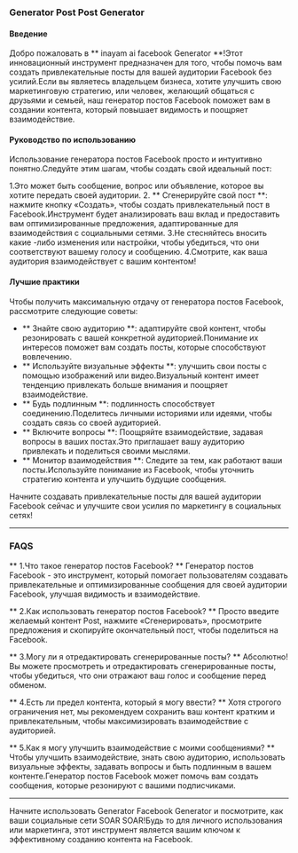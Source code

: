 ### Generator Post Post Generator

#### Введение
Добро пожаловать в ** inayam ai facebook Generator **!Этот инновационный инструмент предназначен для того, чтобы помочь вам создать привлекательные посты для вашей аудитории Facebook без усилий.Если вы являетесь владельцем бизнеса, хотите улучшить свою маркетинговую стратегию, или человек, желающий общаться с друзьями и семьей, наш генератор постов Facebook поможет вам в создании контента, который повышает видимость и поощряет взаимодействие.

#### Руководство по использованию
Использование генератора постов Facebook просто и интуитивно понятно.Следуйте этим шагам, чтобы создать свой идеальный пост:

1.Это может быть сообщение, вопрос или объявление, которое вы хотите передать своей аудитории.
2. ** Сгенерируйте свой пост **: нажмите кнопку «Создать», чтобы создать привлекательный пост в Facebook.Инструмент будет анализировать ваш вклад и предоставить вам оптимизированные предложения, адаптированные для взаимодействия с социальными сетями.
3.Не стесняйтесь вносить какие -либо изменения или настройки, чтобы убедиться, что они соответствуют вашему голосу и сообщению.
4.Смотрите, как ваша аудитория взаимодействует с вашим контентом!

#### Лучшие практики
Чтобы получить максимальную отдачу от генератора постов Facebook, рассмотрите следующие советы:

- ** Знайте свою аудиторию **: адаптируйте свой контент, чтобы резонировать с вашей конкретной аудиторией.Понимание их интересов поможет вам создать посты, которые способствуют вовлечению.
- ** Используйте визуальные эффекты **: улучшить свои посты с помощью изображений или видео.Визуальный контент имеет тенденцию привлекать больше внимания и поощряет взаимодействие.
- ** Будь подлинным **: подлинность способствует соединению.Поделитесь личными историями или идеями, чтобы создать связь со своей аудиторией.
- ** Включите вопросы **: Поощряйте взаимодействие, задавая вопросы в ваших постах.Это приглашает вашу аудиторию привлекать и поделиться своими мыслями.
- ** Монитор взаимодействия **: Следите за тем, как работают ваши посты.Используйте понимание из Facebook, чтобы уточнить стратегию контента и улучшить будущие сообщения.

Начните создавать привлекательные посты для вашей аудитории Facebook сейчас и улучшите свои усилия по маркетингу в социальных сетях!

---

### FAQS

** 1.Что такое генератор постов Facebook? **
Генератор постов Facebook - это инструмент, который помогает пользователям создавать привлекательные и оптимизированные сообщения для своей аудитории Facebook, улучшая видимость и взаимодействие.

** 2.Как использовать генератор постов Facebook? **
Просто введите желаемый контент Post, нажмите «Сгенерировать», просмотрите предложения и скопируйте окончательный пост, чтобы поделиться на Facebook.

** 3.Могу ли я отредактировать сгенерированные посты? **
Абсолютно!Вы можете просмотреть и отредактировать сгенерированные посты, чтобы убедиться, что они отражают ваш голос и сообщение перед обменом.

** 4.Есть ли предел контента, который я могу ввести? **
Хотя строгого ограничения нет, мы рекомендуем сохранить ваш контент кратким и привлекательным, чтобы максимизировать взаимодействие с аудиторией.

** 5.Как я могу улучшить взаимодействие с моими сообщениями? **
Чтобы улучшить взаимодействие, знать свою аудиторию, использовать визуальные эффекты, задавать вопросы и быть подлинным в вашем контенте.Генератор постов Facebook может помочь вам создать сообщения, которые резонируют с вашими подписчиками.

---

Начните использовать Generator Facebook Generator и посмотрите, как ваши социальные сети SOAR SOAR!Будь то для личного использования или маркетинга, этот инструмент является вашим ключом к эффективному созданию контента на Facebook.